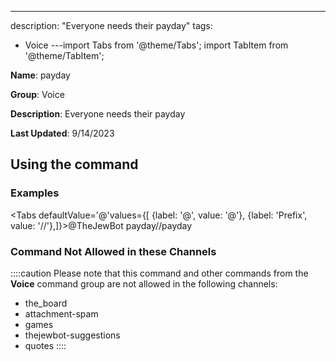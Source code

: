 ---
description: "Everyone needs their payday"
tags:
  - Voice
---import Tabs from '@theme/Tabs';
import TabItem from '@theme/TabItem';

**Name**: payday

**Group**: Voice

**Description**: Everyone needs their payday

**Last Updated**: 9/14/2023

## Using the command

### Examples
<Tabs defaultValue='@'values={[ {label: '@', value: '@'}, {label: 'Prefix', value: '//'},]}><TabItem value='@'>@TheJewBot payday</TabItem><TabItem value='//'>//payday</TabItem></Tabs>

### Command Not Allowed in these Channels
::::caution Please note that this command and other commands from the **Voice** command group are not allowed in the following channels:
- the_board
- attachment-spam
- games
- thejewbot-suggestions
- quotes
::::